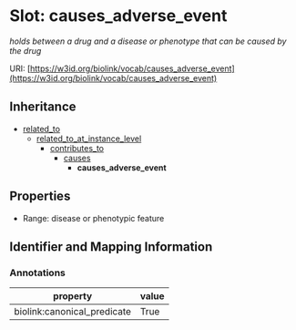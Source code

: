# Slot: causes_adverse_event
_holds between a drug and a disease or phenotype that can be caused by the drug_


URI: [https://w3id.org/biolink/vocab/causes_adverse_event](https://w3id.org/biolink/vocab/causes_adverse_event)




## Inheritance

* [related_to](related_to.md)
    * [related_to_at_instance_level](related_to_at_instance_level.md)
        * [contributes_to](contributes_to.md)
            * [causes](causes.md)
                * **causes_adverse_event**



## Properties

 * Range: disease or phenotypic feature



## Identifier and Mapping Information





### Annotations

| property | value |
| --- | --- |
| biolink:canonical_predicate | True |


